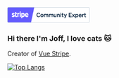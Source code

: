 <img height="35" src="./stripe_partner_badge_community_blurple.png"/>

### Hi there I'm Joff, I love cats :cat:

Creator of [Vue Stripe](https://vuestripe.com).

[![Top Langs](https://github-readme-stats.vercel.app/api/top-langs/?username=anuraghazra&layout=compact&theme=radical)](https://github.com/anuraghazra/github-readme-stats)
